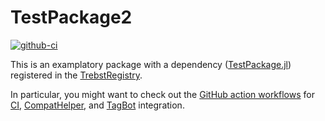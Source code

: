 # TestPackage2

[![github-ci](https://github.com/crstnbr/TestPackage2.jl/workflows/Run%20tests/badge.svg)](https://github.com/crstnbr/TestPackage2.jl/actions?query=workflow%3A%22Run+tests%22)

This is an examplatory package with a dependency ([TestPackage.jl](http://github.com/crstnbr/TestPackage.jl)) registered in the [TrebstRegistry](http://github.com/crstnbr/TrebstRegistry).

In particular, you might want to check out the [GitHub action workflows](https://github.com/crstnbr/TestPackage2.jl/tree/master/.github/workflows) for [CI](https://github.com/crstnbr/TestPackage2.jl/tree/master/.github/workflows/CI.yaml), [CompatHelper](https://github.com/crstnbr/TestPackage2.jl/tree/master/.github/workflows/CompatHelper.yml), and [TagBot](https://github.com/crstnbr/TestPackage2.jl/tree/master/.github/workflows/TagBot.yml) integration.
